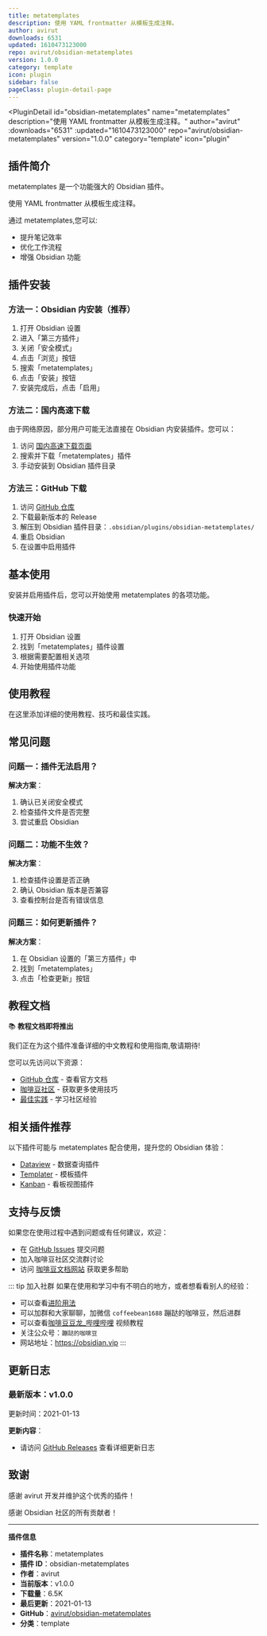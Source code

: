 ```yaml
---
title: metatemplates
description: 使用 YAML frontmatter 从模板生成注释。
author: avirut
downloads: 6531
updated: 1610473123000
repo: avirut/obsidian-metatemplates
version: 1.0.0
category: template
icon: plugin
sidebar: false
pageClass: plugin-detail-page
---
```


<PluginDetail
  id="obsidian-metatemplates"
  name="metatemplates"
  description="使用 YAML frontmatter 从模板生成注释。"
  author="avirut"
  :downloads="6531"
  :updated="1610473123000"
  repo="avirut/obsidian-metatemplates"
  version="1.0.0"
  category="template"
  icon="plugin"
>

<!-- AUTO_GENERATED_START -->
## 插件简介

metatemplates 是一个功能强大的 Obsidian 插件。

使用 YAML frontmatter 从模板生成注释。

通过 metatemplates,您可以:

- 提升笔记效率
- 优化工作流程
- 增强 Obsidian 功能

<!-- AUTO_GENERATED_END -->

<!-- AUTO_GENERATED_START -->
## 插件安装

### 方法一：Obsidian 内安装（推荐）

1. 打开 Obsidian 设置
2. 进入「第三方插件」
3. 关闭「安全模式」
4. 点击「浏览」按钮
5. 搜索「metatemplates」
6. 点击「安装」按钮
7. 安装完成后，点击「启用」

### 方法二：国内高速下载

由于网络原因，部分用户可能无法直接在 Obsidian 内安装插件。您可以：

1. 访问 [国内高速下载页面](/zh/documentation/obsidian-plugins-download.html)
2. 搜索并下载「metatemplates」插件
3. 手动安装到 Obsidian 插件目录

### 方法三：GitHub 下载

1. 访问 [GitHub 仓库](https://github.com/avirut/obsidian-metatemplates)
2. 下载最新版本的 Release
3. 解压到 Obsidian 插件目录：`.obsidian/plugins/obsidian-metatemplates/`
4. 重启 Obsidian
5. 在设置中启用插件

## 基本使用

安装并启用插件后，您可以开始使用 metatemplates 的各项功能。

### 快速开始

1. 打开 Obsidian 设置
2. 找到「metatemplates」插件设置
3. 根据需要配置相关选项
4. 开始使用插件功能

<!-- AUTO_GENERATED_END -->

<!-- CUSTOM_CONTENT_START:tutorial -->
## 使用教程

在这里添加详细的使用教程、技巧和最佳实践。

<!-- CUSTOM_CONTENT_END:tutorial -->

<!-- SHARED_CONTENT_START -->
## 常见问题

### 问题一：插件无法启用？

**解决方案**：
1. 确认已关闭安全模式
2. 检查插件文件是否完整
3. 尝试重启 Obsidian

### 问题二：功能不生效？

**解决方案**：
1. 检查插件设置是否正确
2. 确认 Obsidian 版本是否兼容
3. 查看控制台是否有错误信息

### 问题三：如何更新插件？

**解决方案**：
1. 在 Obsidian 设置的「第三方插件」中
2. 找到「metatemplates」
3. 点击「检查更新」按钮

## 教程文档

📚 **教程文档即将推出**

我们正在为这个插件准备详细的中文教程和使用指南,敬请期待!

您可以先访问以下资源：
- [GitHub 仓库](https://github.com/avirut/obsidian-metatemplates) - 查看官方文档
- [咖啡豆社区](/zh/bases/) - 获取更多使用技巧
- [最佳实践](/zh/best-practices/) - 学习社区经验

## 相关插件推荐

以下插件可能与 metatemplates 配合使用，提升您的 Obsidian 体验：

- [Dataview](/zh/plugins/dataview.html) - 数据查询插件
- [Templater](/zh/plugins/templater-obsidian.html) - 模板插件
- [Kanban](/zh/plugins/obsidian-kanban.html) - 看板视图插件

## 支持与反馈

如果您在使用过程中遇到问题或有任何建议，欢迎：

- 在 [GitHub Issues](https://github.com/avirut/obsidian-metatemplates/issues) 提交问题
- 加入咖啡豆社区交流群讨论
- 访问 [咖啡豆文档网站](https://obsidian.vip) 获取更多帮助

::: tip 加入社群
如果在使用和学习中有不明白的地方，或者想看看别人的经验：
- 可以查看[进阶用法](/zh/advanced)
- 可以加群和大家聊聊，加微信 `coffeebean1688` 蹦跶的咖啡豆，然后进群
- 可以查看[咖啡豆豆龙_哔哩哔哩](https://space.bilibili.com/618777356) 视频教程
- 关注公众号：`蹦跶的咖啡豆`
- 网站地址：https://obsidian.vip
:::
<!-- SHARED_CONTENT_END -->

<!-- AUTO_GENERATED_START -->
## 更新日志

### 最新版本：v1.0.0

更新时间：2021-01-13

**更新内容**：
- 请访问 [GitHub Releases](https://github.com/avirut/obsidian-metatemplates/releases) 查看详细更新日志

## 致谢

感谢 avirut 开发并维护这个优秀的插件！

感谢 Obsidian 社区的所有贡献者！

---

**插件信息**
- **插件名称**：metatemplates
- **插件 ID**：obsidian-metatemplates
- **作者**：avirut
- **当前版本**：v1.0.0
- **下载量**：6.5K
- **最后更新**：2021-01-13
- **GitHub**：[avirut/obsidian-metatemplates](https://github.com/avirut/obsidian-metatemplates)
- **分类**：template
<!-- AUTO_GENERATED_END -->

</PluginDetail>

